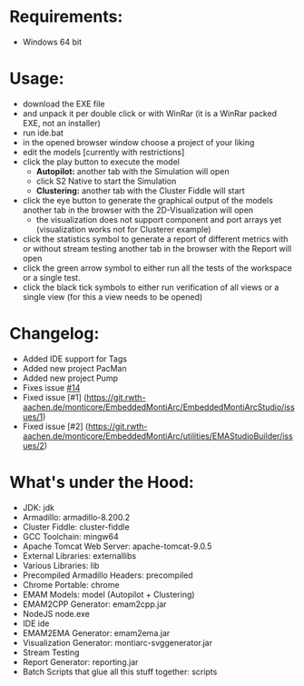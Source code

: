 <!--<h1>This version is instable yet, see #14</h1> -->

Requirements:
====
* Windows 64 bit

Usage:
====
* download the EXE file
* and unpack it per double click or with WinRar (it is a WinRar packed EXE, not an installer)
* run ide.bat
* in the opened browser window choose a project of your liking
* edit the models [currently with restrictions]
* click the play button to execute the model
  * **Autopilot:** another tab with the Simulation will open
  * click S2 Native to start the Simulation
  * **Clustering:** another tab with the Cluster Fiddle will start
* click the eye button to generate the graphical output of the models another tab in the browser with the 2D-Visualization will open
  * the visualization does not support component and port arrays yet (visualization works not for Clusterer example)
* click the statistics symbol to generate a report of different metrics with or without stream testing another tab in the browser with the Report will open
* click the green arrow symbol to either run all the tests of the workspace or a single test.
* click the black tick symbols to either run verification of all views or a single view (for this a view needs to be opened)


Changelog:
====
* Added IDE support for Tags
* Added new project PacMan
* Added new project Pump
* Fixes issue [#14](https://github.com/EmbeddedMontiArc/EmbeddedMontiArcStudio/issues/14) 
* Fixed issue [#1] (https://git.rwth-aachen.de/monticore/EmbeddedMontiArc/EmbeddedMontiArcStudio/issues/1)
* Fixed issue [#2] (https://git.rwth-aachen.de/monticore/EmbeddedMontiArc/utilities/EMAStudioBuilder/issues/2)

What's under the Hood:
====

* JDK: jdk
* Armadillo: armadillo-8.200.2
* Cluster Fiddle: cluster-fiddle
* GCC Toolchain: mingw64
* Apache Tomcat Web Server: apache-tomcat-9.0.5
* External Libraries: externallibs
* Various Libraries: lib
* Precompiled Armadillo Headers: precompiled
* Chrome Portable: chrome
* EMAM Models: model (Autopilot + Clustering)
* EMAM2CPP Generator: emam2cpp.jar
* NodeJS node.exe
* IDE ide
* EMAM2EMA Generator: emam2ema.jar
* Visualization Generator: montiarc-svggenerator.jar
* Stream Testing
* Report Generator: reporting.jar
* Batch Scripts that glue all this stuff together: scripts
